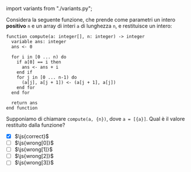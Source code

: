 import variants from "./variants.py";

Considera la seguente funzione, che prende come parametri un intero **positivo** `n` e un array di interi `a` di lunghezza `n`, e restituisce un intero:

```srs
function compute(a: integer[], n: integer) -> integer
  variable ans: integer
  ans <- 0

  for i in [0 ... n) do
    if a[0] == i then
      ans <- ans + i
    end if
    for j in [0 ... n-1) do
      (a[j], a[j + 1]) <- (a[j + 1], a[j])
    end for
  end for

  return ans
end function
```

Supponiamo di chiamare `compute(a, {n})`, dove `a = [{a}]`. Qual è il valore restituito dalla funzione?

- [x] $\js{correct}$
- [ ] $\js{wrong[0]}$
- [ ] $\js{wrong[1]}$
- [ ] $\js{wrong[2]}$
- [ ] $\js{wrong[3]}$
